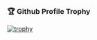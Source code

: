 ### 🏆 Github Profile Trophy
[![trophy](https://github-profile-trophy.vercel.app/?username=nagoring&theme=onedark)](https://github.com/ryo-ma/github-profile-trophy)



<!--
**nagoring/nagoring** is a ✨ _special_ ✨ repository because its `README.md` (this file) appears on your GitHub profile.

Here are some ideas to get you started:

- 🔭 I’m currently working on ...
- 🌱 I’m currently learning ...
- 👯 I’m looking to collaborate on ...
- 🤔 I’m looking for help with ...
- 💬 Ask me about ...
- 📫 How to reach me: ...
- 😄 Pronouns: ...
- ⚡ Fun fact: ...
-->
